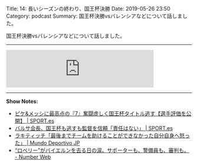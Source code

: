 Title: 14: 長いシーズンの終わり、国王杯決勝
Date: 2019-05-26 23:50
Category: podcast
Summary: 国王杯決勝vsバレンシアなどについて話しました。

国王杯決勝vsバレンシアなどについて話しました。

---

<iframe src="https://anchor.fm/barcafm/embed/episodes/14-e458kj" height="102px" width="400px" frameborder="0" scrolling="no"></iframe>

---

**Show Notes:**

- [ピケ&メッシに最高点の『7』奮闘虚しく国王杯タイトル逃す【選手評価を公開】 \| SPORT\.es](https://sport-japanese.com/barcelona/news/id/23970)
- [バルサ会長、国王杯も逃すも監督を信頼「責任はない」 \| SPORT\.es](https://sport-japanese.com/barcelona/news/id/23976)
- [ラキティッチ「最後までチームを助けることができなかった自分自身へ怒った」 \| Mundo Deportivo JP](https://mundodeportivo.jp/articles/4886)
- [“ロベリー”がバイエルンを去る日の涙。サポーターも、警備員も、審判も。 \- Number Web](https://number.bunshun.jp/articles/-/839439)
